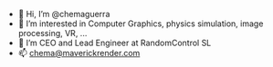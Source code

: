- 👋 Hi, I’m @chemaguerra
- 👀 I’m interested in Computer Graphics, physics simulation, image processing, VR, ...
- 🌱 I’m CEO and Lead Engineer at RandomControl SL
- 📫 chema@maverickrender.com

